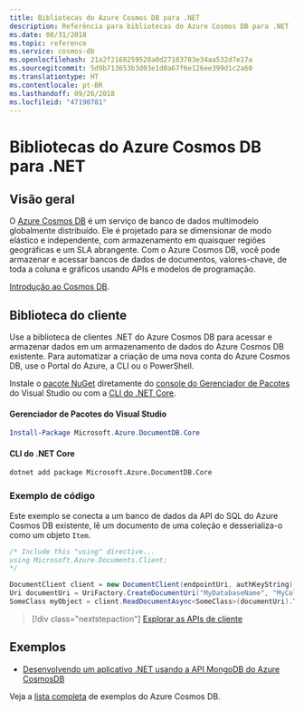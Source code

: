 ```yaml
---
title: Bibliotecas do Azure Cosmos DB para .NET
description: Referência para bibliotecas do Azure Cosmos DB para .NET
ms.date: 08/31/2018
ms.topic: reference
ms.service: cosmos-db
ms.openlocfilehash: 21a2f2168259528a0d27103783e34aa532d7e17a
ms.sourcegitcommit: 5d9b713653b3d03e1d0a67f6e126ee399d1c2a60
ms.translationtype: HT
ms.contentlocale: pt-BR
ms.lasthandoff: 09/26/2018
ms.locfileid: "47190781"
---
```

# <a name="azure-cosmos-db-libraries-for-net"></a>Bibliotecas do Azure Cosmos DB para .NET

## <a name="overview"></a>Visão geral

O [Azure Cosmos DB](https://docs.microsoft.com/azure/cosmos-db/introduction) é um serviço de banco de dados multimodelo globalmente distribuído. Ele é projetado para se dimensionar de modo elástico e independente, com armazenamento em quaisquer regiões geográficas e um SLA abrangente. Com o Azure Cosmos DB, você pode armazenar e acessar bancos de dados de documentos, valores-chave, de toda a coluna e gráficos usando APIs e modelos de programação. 

[Introdução ao Cosmos DB](https://docs.microsoft.com/azure/cosmos-db/create-sql-api-dotnet).

## <a name="client-library"></a>Biblioteca do cliente

Use a biblioteca de clientes .NET do Azure Cosmos DB para acessar e armazenar dados em um armazenamento de dados do Azure Cosmos DB existente. Para automatizar a criação de uma nova conta do Azure Cosmos DB, use o Portal do Azure, a CLI ou o PowerShell.

Instale o [pacote NuGet](https://www.nuget.org/packages/Microsoft.Azure.DocumentDB.Core) diretamente do [console do Gerenciador de Pacotes][PackageManager] do Visual Studio ou com a [CLI do .NET Core][DotNetCLI].

#### <a name="visual-studio-package-manager"></a>Gerenciador de Pacotes do Visual Studio

```powershell
Install-Package Microsoft.Azure.DocumentDB.Core
```

#### <a name="net-core-cli"></a>CLI do .NET Core

```bash
dotnet add package Microsoft.Azure.DocumentDB.Core
```

### <a name="code-example"></a>Exemplo de código

Este exemplo se conecta a um banco de dados da API do SQL do Azure Cosmos DB existente, lê um documento de uma coleção e desserializa-o como um objeto `Item`.   

```csharp
/* Include this "using" directive...
using Microsoft.Azure.Documents.Client;
*/

DocumentClient client = new DocumentClient(endpointUri, authKeyString);
Uri documentUri = UriFactory.CreateDocumentUri("MyDatabaseName", "MyCollectionName", "DocumentId");
SomeClass myObject = client.ReadDocumentAsync<SomeClass>(documentUri).ToString();
```

> [!div class="nextstepaction"]
> [Explorar as APIs de cliente](/dotnet/api/overview/azure/cosmosdb/client)

## <a name="samples"></a>Exemplos

* [Desenvolvendo um aplicativo .NET usando a API MongoDB do Azure CosmosDB](https://azure.microsoft.com/resources/samples/azure-cosmos-db-mongodb-dotnet-getting-started/)

Veja a [lista completa](https://azure.microsoft.com/resources/samples/?platform=dotnet&term=cosmosdb) de exemplos do Azure Cosmos DB.

[PackageManager]: https://docs.microsoft.com/nuget/tools/package-manager-console
[DotNetCLI]: https://docs.microsoft.com/dotnet/core/tools/dotnet-add-package
